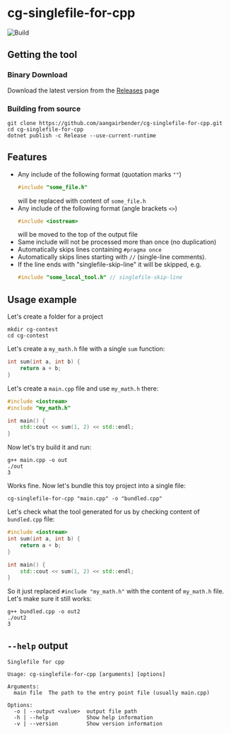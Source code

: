 # cg-singlefile-for-cpp
![Build](https://github.com/aangairbender/cg-singlefile-for-cpp/actions/workflows/build.yml/badge.svg)

## Getting the tool

### Binary Download

Download the latest version from the [Releases](https://github.com/aangairbender/cg-singlefile-for-cpp/releases) page

### Building from source
```shell
git clone https://github.com/aangairbender/cg-singlefile-for-cpp.git
cd cg-singlefile-for-cpp
dotnet publish -c Release --use-current-runtime
```

## Features

* Any include of the following format (quotation marks `""`)
	```cpp
	#include "some_file.h"
	```
	will be replaced with content of `some_file.h`
* Any include of the following format (angle brackets `<>`)
	```cpp
	#include <iostream>
	```
	will be moved to the top of the output file
* Same include will not be processed more than once (no duplication)
* Automatically skips lines containing `#pragma once`
* Automatically skips lines starting with `//` (single-line comments).
* If the line ends with "singlefile-skip-line" it will be skipped, e.g.
	```cpp
	#include "some_local_tool.h" // singlefile-skip-line
	```


## Usage example

Let's create a folder for a project
```shell
mkdir cg-contest
cd cg-contest
```
Let's create a `my_math.h` file with a single `sum` function:
```cpp
int sum(int a, int b) {
    return a + b;
}
```
Let's create a `main.cpp` file and use `my_math.h` there:
```cpp
#include <iostream>
#include "my_math.h"

int main() {
    std::cout << sum(1, 2) << std::endl;
}
```
Now let's try build it and run:
```
g++ main.cpp -o out
./out
3
```
Works fine. Now let's bundle this toy project into a single file:

```shell
cg-singlefile-for-cpp "main.cpp" -o "bundled.cpp"
```
Let's check what the tool generated for us by checking content of `bundled.cpp` file:
```c++
#include <iostream>
int sum(int a, int b) {
    return a + b;
}

int main() {
    std::cout << sum(1, 2) << std::endl;
}
```
So it just replaced `#include "my_math.h"` with the content of `my_math.h` file.
Let's make sure it still works:
```
g++ bundled.cpp -o out2
./out2
3
```

## `--help` output

```
Singlefile for cpp

Usage: cg-singlefile-for-cpp [arguments] [options]

Arguments:
  main file  The path to the entry point file (usually main.cpp)

Options:
  -o | --output <value>  output file path
  -h | --help            Show help information
  -v | --version         Show version information
```